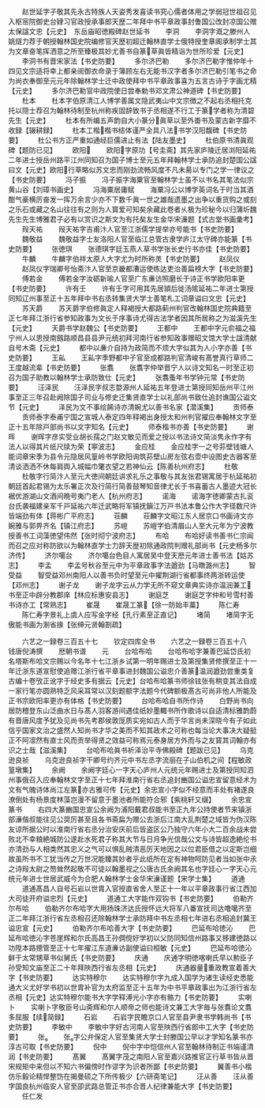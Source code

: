 <!-- { "loadSidebar": true } -->
　　赵世延字子敬其先永古特族人天姿秀发喜读书究心儒者体用之学弱冠世祖召见入枢宻院御史台肄习官政授承事郎天歴二年拜中书平章政事封鲁国公改封凉国公赠太保諡文忠【元史】　东岳庙昭徳殿碑赵世延书
　　李洞
　　李洞字溉之滕州人姚燧力荐于朝授翰林国史院编修官天歴初超迁翰林直学士俄特授奎章阁承制学士其为文章奋笔挥洒意之所至臻极其妙尤善书自篆草眞皆精诣为世所珍爱【元史】
　　李洞书有晋宋家法【书史防要】
　　多尔济巴勒
　　多尔济巴勒字惟仲年十四见文宗适将幸上都亲阅御衣命录于簿顾左右无能书汉字者多尔济巴勒引笔书之命为尚衣奉御至元元年除翰林学士迁中政使拜中书平章政事喜为五言古诗于字画尤精【元史】
　　多尔济巴勒官中政院使日尝奉勅书邓文肃公神道碑【书史防要】
　　杜本
　　杜本字伯原清江人博学善属文隐武夷山中文宗徴之不起右丞相托克托以隠士荐召为翰林待制至杭州称疾固辞致书于丞相遂不行工于篆学者称为清碧先生【元史】
　　杜本有所编五声韵自大小篆分眞草以至外畨书及蒙古新字靡不收録【辍耕録】
　　杜本工楷楷书结体谨严全具八法书学汉阳馥碑【书史防要】
　　杜公书方正严重如通经巨儒进止有法【陆友墨史】
　　杜伯原书清眞观碑【题防已见】
　　欧阳
　　欧阳字原功【号圭斋】其先家庐陵迁居浏阳延祐二年进士授岳州路平江州同知召为国子博士至元五年拜翰林学士承防追封楚国公諡曰文【元史】欧阳行草略似苏文忠而刚劲流畅风度不凡未昜以专门之学一律议之【书史防要】
　　冯子振
　　冯子振字海粟官至翰林学士虽不以书名其笔法似宗黄山谷【刘璋书画史】
　　冯海粟居庸赋
　　海粟冯公以博学英词名于时当其酒酣气豪横厉奋发一挥万余言少亦不下数千眞一世之雄哉遗墨之出争以重货购之或刻之乐石或藏之名山往往有之则为人寳爱可知矣余藏此卷者乆极为珍秘今以归蒲圻魏先生先生博雅君子必有以赏识之斯文为有托矣友生金华宋濓题【式古堂书画彚考】
　　叚天祐
　　叚天祐字吉甫汴人官至江浙儒学提举亦号能书【书史防要】
　　魏敬益
　　魏敬益字士友洛阳人官至临江总管古隶学庐江太守碑亦能篆【书史防要】
　　张徳琪
　　张德琪字廷玉燕人草书学张长史行书亦佳【书史防要】
　　牛麟
　　牛麟字伯祥太原人大字尤为时所称羙【书史防要】
　　赵凤仪
　　赵凤仪字瑞卿号怡斋汴人官至京畿都漕运使练达吏治善扁榜大字【书史防要】
　　傅若金
　　傅若金字汝砺新喻人官至广东亷访照磨长于诗正书学欧阳率更【书史防要】
　　许有壬
　　许有壬字可用其先居頴后徙汤隂延祐二年进士第授同知辽州事至正十五年拜中书右丞转集贤大学士善笔札工词章谥曰文忠【元史】
　　苏天爵
　　苏天爵字伯修眞定人释褐授大都路蓟州判官改翰林国史院典籍至正七年拜江浙行省参知政事为文长于序事诗尤得古法学者因其所居称之为滋溪先生【元史】
　　天爵书学赵魏公【书史防要】
　　王都中
　　王都中字元俞福之福宁州人以恩授南劔路顺昌县县尹元统初拜河南行省参知政事赠昭文馆大学士諡清献自号木斋【元史】
　　都中以亷介自持为政简而不烦大字似其为人小字亦善【书史防要】
　　王畆
　　王畆字季野都中子官至成都路判官清峻有髙誉真行草师二王度越流辈【书史防要】
　　张翥
　　张翥字仲举晋宁人以诗文知名一时至正初召为国子助教以翰林学士承防致仕【元史】
　　张翥蚤年书学钟元常【书史防要】
　　汪泽民
　　汪泽民字叔志婺源州人延祐五年登进士第授同知岳州平江州事至正三年召赴阙除国子司业与修史迁集贤直学士以礼部尚书致仕追封谯国公谥文节【元史】
　　泽民为文不事绘餙诗亦清婉尤以善书名家【潜溪集】
　　贡师泰
　　贡师泰字泰甫宁国之宣城人泰定四年释褐出身授太和州判官擢应奉翰林文字至正十五年除戸部尚书以文字知名【元史】
　　师泰楷书亦善【书史防要】
　　谢晖
　　谢晖字彦实受业胡长孺之门赵文敏见而爱之授以书法诗文简淡隽永作字有法人以得其片纸尺牍为荣【寕波志】
　　金应桂
　　金应桂字一之号荪壁钱塘人能词章宋季为县令元隐居风篁岭书学欧阳询筑荪壁山房左弦右壶中设图史古器客至清谈洒洒不休每肩舆入城幅巾氅衣望之若神仙云【陈善杭州府志】
　　杜敬
　　杜敬字行简汴人至元大徳间朝廷讲求礼乐之事敬与其友张君锡寓居于杭延祐初朝廷首起君锡为太乐署正次及行简行简善鼓琴知音律尤长于书喜蓄古人墨迹大冠长裾优游湖山文酒间晩号夷门老人【杭州府志】
　　诺海
　　诺海字徳卿蒙古扎衮台氏袭福建亲军千戸延祐六年迁武略将军镇抚鎭江万戸书法本鲁公作大字径数尺许皆端劲有体【蒋彬广平府志】
　　荘麟
　　荘麟字文昭江东人居京口书画诗文亦婉雅与郭畀齐名【镇江府志】
　　苏嵦
　　苏嵦字伯清眉山人至大元年为宁波教授善书工词藻徳望伟然【张时彻宁波府志】
　　布哈
　　布哈好读书善书仁宗闻而召之应对称防欲以为翰林直学士力辞天歴初除通政院判赠礼部尚书【元史杨多尔济传】
　　济尔噶台
　　济尔噶台色目人寓居吴中登天厯元年进士善书法【姑苏志】
　　李孟
　　李孟号秋谷至元中为平章政事字法遒劲【马暾潞州志】
　　智受益
　　智受益邓州南阳人以善书负时望至元中擢荆湖行省都事终两浙转运使【邓州志】
　　谢子龙
　　谢子龙字云从力学无所不窥文章典实诗亦温润兼工书至正中辟分教郡庠【林应标惠安县志】
　　谢庭芝
　　谢庭芝字仲和号雪村善书诗亦工【常熟志】
　　崔晟
　　崔晟工篆【徐一防始丰藁】
　　陈仁寿
　　陈仁寿字景礼上虞人应写金字经【孔行素至正直记】
　　堵简
　　堵简字无傲能书画为淛省掾【张绅元贤翰劄疏】








　　六艺之一録卷三百五十七
　　钦定四库全书
　　六艺之一録卷三百五十八　　　钱唐倪涛撰
　　厯朝书谱
　　元
　　台哈布哈
　　台哈布哈字兼善巴延岱氏初名塔斯布哈文宗赐以今名年十七江浙乡试第一明年赐进士及第授集贤修撰至正十一年迁浙东道宣慰使追赠江浙行省平章事进封魏国公谥忠介善篆温润遒劲尝重类复古编十卷攷正讹字于经史多有据云【元史】台哈布哈篆书师徐铉张有稍变其法自成一家行笔亦圆熟特乏风采耳常以汉刻题额字法题今代碑额极髙古可尚非他人所能及正书宗欧阳率更亦有体格【书史防要】
　　台哈布哈自书所作诗
　　白野尚书向居防稽登东山泛曲水日与髙人羽客游间遇佳纸妙墨輙书所作歌诗以自适清标雅韵蔚有晋唐风度予犹及见尚书先考郡侯敦厐质实宛如古人而于华言尚未深晓今有子如此信乎国家文治之盛然人知尚书才华之美而不知其政术之可称也每当论大事决大疑挺正不阿凛然有直士风而贡举得贤之效益可称焉元泰身居方外而与之友寳其词翰亦有识之士哉【滋溪集】
　　台哈布哈眞书祈泽治平寺佛殿碑【题跋已见】
　　乌克逊良祯
　　乌克逊良祯字干卿号约齐元中书左丞字流丽在子山伯机之间【程敏政篁墩集】
　　余阙
　　余阙字廷心一字天心庐州人元统元年赐进士及第授同知泗州事俄召入应奉翰林文字至正十七年拜淮南行省右丞追封豳国公谥忠宣留意经术为文有气魄诗体尚江左篆亦古雅可传【元史】余忠宣小字似不经意而丰处有褚遂良潦倒处有杨景度林藻岂漫不留意于墨池者所能符合邪【紫桃轩又缀】
　　余忠宣篆书
　　右四大篆豳国忠宣公余阙为浦阳戴君叔能书至正九年公持使者节来镇浙部濓偕叔能往见公奨厉甚至且各书斋扁为赠公去浙后江南大乱荆楚之域皆为伪汉陈友谅所据公时以淮南行省右丞分治安庆前后皆盗区公乃独守六年小大二百余战未尝败北不幸粮絶城防公遂赴水死君子称其大节与日月争光信哉公文与诗皆超逸絶伦书亦清劲与人相类然其忠义之气可以惧乱贼清恶厉天地因之以位君臣借之以定斯岂细故虽所书不工犹当传之万世况能臻其妙者乎此纸所在定有神物呵防见者当如张中氶之诗叚太尉之笏耸然起敬不可徒以翰墨视之公唐古氏余阙其名也字廷心一字天心元统元年进士世居武威今为合肥人翰林学士金华宋濓谨题【宋学士集】
　　道通
　　道通髙昌人自号石岩以世胄入官授直省舍人至正十一年以平章政事行省江西加大司徒开府谥忠烈【元史】
　　道通工大字能作双钩书【书史防要】
　　伯勒齐尔布哈
　　伯勒齐尔布哈字大用扬珠济达氏授怀远大将军八番宣抚司达噜噶齐至正二年拜江浙行省左丞相召还除翰林学士承防拜中书左丞相七年进右丞相追封冀王谥忠宣【元史】
　　伯勒齐尔布哈善大字【书史防要】
　　巴延布哈徳沁
　　巴延布哈徳沁字苍崖辉和尔氏高昌王孙倜傥好学初以父防同知信州路事又移建徳路以功陞本路摠管至正十七年擢江东道亷访副使谥曰桓敏【元史】
　　巴延布哈徳沁鲜于太常甥草书似舅氏【书史防要】
　　庆通
　　庆通字明徳喀喇氏早以勲臣子孙受知文庙至正二十年拜陜西行省左丞相【元史】
　　庆通器量重政教宣着善大字【书史防要】
　　达实特穆尔
　　达实特穆尔字九成入国学为诸生读经史悉能通大义尤好学书初以世胄补官为太府监至正十五年为中书平章政事出为江浙行省左丞相【元史】达实特穆尔能书大字学释溥光小字亦有骼力【书史防要】
　　实喇卜
　　实喇卜字敬臣号山斋辉和尔人顺帝之师也能诗文兼工大字毎与张翥论文翥多屈服【续简録】
　　石岩
　　石岩字民瞻京口人官至县尹隶书学韩尚书【书史防要】
　　李敏中
　　李敏中字好古河南人官至陜西行省郎中工大字【书史防要】
　　张
　　张字公弁保定人官至集贤大学士封滕国公早以才学知名篆书亦淳古可取【书史防要】
　　倪中
　　倪中字中恺信州人官至翰林待制正书端谨清润【书史防要】
　　髙翼
　　髙翼字茂之南阳人官至嘉兴路推官正行草书皆从晋宋规矩中来但以不知六书偏傍时作谬字为识者所鄙【书史防要】
　　翼善书小楷仿乐毅论精悍整饬在揭曼硕之下所传极少【六研斋笔记】
　　汪从善
　　汪从善字国良杭州临安人官至卲武路总管正书亦合晋人纪律兼能大字【书史防要】
　　任仁发
